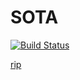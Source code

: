 # SOTA
[![Build Status](https://travis-ci.org/ssrb/SOTA.svg?branch=master)](https://travis-ci.org/ssrb/SOTA)

[rip](cshoot/rip.png)
